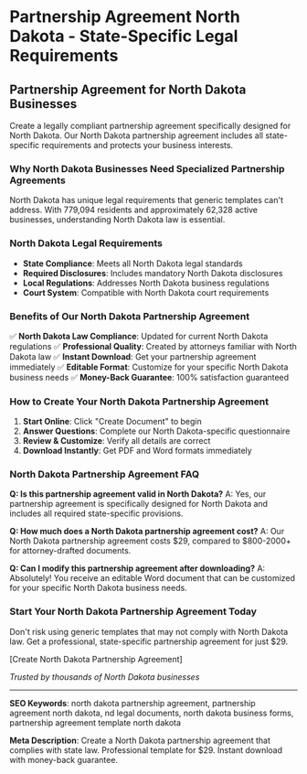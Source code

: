 # Partnership Agreement North Dakota - State-Specific Legal Requirements

## Partnership Agreement for North Dakota Businesses

Create a legally compliant partnership agreement specifically designed for North Dakota. Our North Dakota partnership agreement includes all state-specific requirements and protects your business interests.

### Why North Dakota Businesses Need Specialized Partnership Agreements

North Dakota has unique legal requirements that generic templates can't address. With 779,094 residents and approximately 62,328 active businesses, understanding North Dakota law is essential.

### North Dakota Legal Requirements

- **State Compliance**: Meets all North Dakota legal standards
- **Required Disclosures**: Includes mandatory North Dakota disclosures
- **Local Regulations**: Addresses North Dakota business regulations
- **Court System**: Compatible with North Dakota court requirements

### Benefits of Our North Dakota Partnership Agreement

✅ **North Dakota Law Compliance**: Updated for current North Dakota regulations
✅ **Professional Quality**: Created by attorneys familiar with North Dakota law
✅ **Instant Download**: Get your partnership agreement immediately
✅ **Editable Format**: Customize for your specific North Dakota business needs
✅ **Money-Back Guarantee**: 100% satisfaction guaranteed

### How to Create Your North Dakota Partnership Agreement

1. **Start Online**: Click "Create Document" to begin
2. **Answer Questions**: Complete our North Dakota-specific questionnaire
3. **Review & Customize**: Verify all details are correct
4. **Download Instantly**: Get PDF and Word formats immediately

### North Dakota Partnership Agreement FAQ

**Q: Is this partnership agreement valid in North Dakota?**
A: Yes, our partnership agreement is specifically designed for North Dakota and includes all required state-specific provisions.

**Q: How much does a North Dakota partnership agreement cost?**
A: Our North Dakota partnership agreement costs $29, compared to $800-2000+ for attorney-drafted documents.

**Q: Can I modify this partnership agreement after downloading?**
A: Absolutely! You receive an editable Word document that can be customized for your specific North Dakota business needs.

### Start Your North Dakota Partnership Agreement Today

Don't risk using generic templates that may not comply with North Dakota law. Get a professional, state-specific partnership agreement for just $29.

[Create North Dakota Partnership Agreement]

*Trusted by thousands of North Dakota businesses*

---

**SEO Keywords**: north dakota partnership agreement, partnership agreement north dakota, nd legal documents, north dakota business forms, partnership agreement template north dakota

**Meta Description**: Create a North Dakota partnership agreement that complies with state law. Professional template for $29. Instant download with money-back guarantee.
